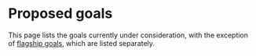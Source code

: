 # Proposed goals

This page lists the goals currently under consideration, with the exception of [flagship goals](./flagship.md), which are listed separately.

<!-- GOALS `Proposed` -->


